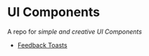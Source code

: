 # UI Components

A repo for _simple and creative UI Components_

- [Feedback Toasts](https://codepen.io/rahulr0209/full/oNqwZgm)
